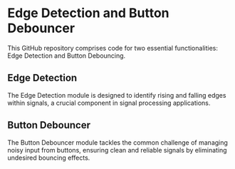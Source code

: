 # Edge Detection and Button Debouncer

This GitHub repository comprises code for two essential functionalities: Edge Detection and Button Debouncing. 

## Edge Detection
The Edge Detection module is designed to identify rising and falling edges within signals, a crucial component in signal processing applications.

## Button Debouncer
The Button Debouncer module tackles the common challenge of managing noisy input from buttons, ensuring clean and reliable signals by eliminating undesired bouncing effects.

